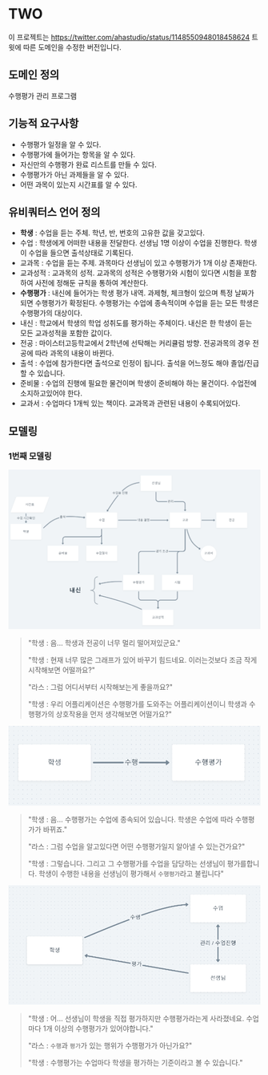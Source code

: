 # TWO

이 프로젝트는 https://twitter.com/ahastudio/status/1148550948018458624 트윗에 따른 도메인을 수정한 버전입니다.

## 도메인 정의

수행평가 관리 프로그램

## 기능적 요구사항

- 수행평가 일정을 알 수 있다.
- 수행평가에 들어가는 항목을 알 수 있다.
- 자신만의 수행평가 완료 리스트를 만들 수 있다.
- 수행평가가 아닌 과제들을 알 수 있다.
- 어떤 과목이 있는지 시간표를 알 수 있다.

## 유비쿼터스 언어 정의

- **학생** : 수업을 듣는 주체. 학년, 반, 번호의 고유한 값을 갖고있다.
- 수업 : 학생에게 어떠한 내용을 전달한다. 선생님 1명 이상이 수업을 진행한다. 학생이 수업을 들으면 출석상태로 기록된다.
- 교과목 : 수업을 듣는 주제. 과목마다 선생님이 있고 수행평가가 1개 이상 존재한다.
- 교과성적 : 교과목의 성적. 교과목의 성적은 수행평가와 시험이 있다면 시험을 포함하여 사전에 정해둔 규칙을 통하여 계산한다.
- **수행평가** : 내신에 들어가는 학생 평가 내역. 과제형, 체크형이 있으며 특정 날짜가 되면 수행평가가 확정된다. 수행평가는 수업에 종속적이며 수업을 듣는 모든 학생은 수행평가의 대상이다.
- 내신 : 학교에서 학생의 학업 성취도를 평가하는 주체이다. 내신은 한 학생이 듣는 모든 교과성적을 포함한 값이다.
- 전공 : 마이스터고등학교에서 2학년에 선탁해는 커리큘럼 방향. 전공과목의 경우 전공에 따라 과목의 내용이 바뀐다.
- 출석 : 수업에 참가한다면 출석으로 인정이 됩니다. 출석을 어느정도 해야 졸업/진급할 수 있습니다.
- 준비물 : 수업의 진행에 필요한 물건이며 학생이 준비해야 하는 물건이다. 수업전에 소지하고있어야 한다.
- 교과서 : 수업마다 1개씩 있는 책이다. 교과목과 관련된 내용이 수록되어있다.

## 모델링

### 1번째 모델링

![이미지](https://github.com/Las-Wonho/DDDPractice/blob/TWO_first_iteration/TWO/model/modeling_one.PNG?raw=true)

> "학생 : 음... 학생과 전공이 너무 멀리 떨어져있군요."
>
> "학생 : 현재 너무 많은 그래프가 있어 바꾸기 힘드네요. 이러는것보다 조금 작게 시작해보면 어떨까요?"
>
> "라스 : 그럼 어디서부터 시작해보는게 좋을까요?"
>
> "학생 : 우리 어플리케이션은 수행평가를 도와주는 어플리케이션이니 학생과 수행평가의 상호작용을 먼저 생각해보면 어떨가요?"

![이미지](https://github.com/Las-Wonho/DDDPractice/blob/TWO_first_iteration/TWO/model/modeling_two.PNG?raw=true)

> "학생 : 음... 수행평가는 수업에 종속되어 있습니다. 학생은 수업에 따라 수행평가가 바뀌죠."
>
> "라스 : 그럼 수업을 알고있다면 어떤 수행평가일지 알아낼 수 있는건가요?"
>
> "학생 : 그렇습니다. 그리고 그 수행평가를 수업을 담당하는 선생님이 평가를합니다. 학생이 수행한 내용을 선생님이 평가해서 `수행평가`라고 불립니다"

![이미지](https://github.com/Las-Wonho/DDDPractice/blob/TWO_first_iteration/TWO/model/modeling_three.PNG?raw=true)

> "학생 : 어... 선생님이 학생을 직접 평가하지만 수행평가라는게 사라졌네요. 수업마다 1개 이상의 수행평가가 있어야합니다."
>
> "라스 : `수행`과 `평가`가 있는 행위가 수행평가가 아닌가요?"
>
> "학생 : 수행평가는 수업마다 학생을 평가하는 기준이라고 볼 수 있습니다."
